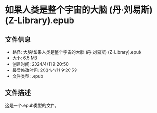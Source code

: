 ﻿# 如果人类是整个宇宙的大脑 (丹·刘易斯) (Z-Library).epub

## 文件信息
- 路径: 大脑\如果人类是整个宇宙的大脑 (丹·刘易斯) (Z-Library).epub
- 大小: 6.5 MB
- 创建时间: 2024/4/11 9:20:50
- 最后修改时间: 2024/4/11 9:20:53
- 文件类型: .epub

## 文件描述
这是一个.epub类型的文件。

